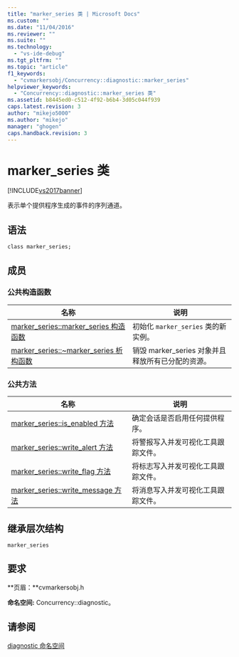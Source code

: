 ```yaml
---
title: "marker_series 类 | Microsoft Docs"
ms.custom: ""
ms.date: "11/04/2016"
ms.reviewer: ""
ms.suite: ""
ms.technology: 
  - "vs-ide-debug"
ms.tgt_pltfrm: ""
ms.topic: "article"
f1_keywords: 
  - "cvmarkersobj/Concurrency::diagnostic::marker_series"
helpviewer_keywords: 
  - "Concurrency::diagnostic::marker_series 类"
ms.assetid: b8445ed0-c512-4f92-b6b4-3d05c044f939
caps.latest.revision: 3
author: "mikejo5000"
ms.author: "mikejo"
manager: "ghogen"
caps.handback.revision: 3
---
```

# marker_series 类
[!INCLUDE[vs2017banner](../code-quality/includes/vs2017banner.md)]

表示单个提供程序生成的事件的序列通道。  
  
## 语法  
  
```  
class marker_series;  
```  
  
## 成员  
  
### 公共构造函数  
  
|名称|说明|  
|--------|--------|  
|[marker\_series::marker\_series 构造函数](../Topic/marker_series::marker_series%20Constructor.md)|初始化 `marker_series` 类的新实例。|  
|[marker\_series::~marker\_series 析构函数](../profiling/marker-series-tilde-marker-series-destructor.md)|销毁 marker\_series 对象并且释放所有已分配的资源。|  
  
### 公共方法  
  
|名称|说明|  
|--------|--------|  
|[marker\_series::is\_enabled 方法](../Topic/marker_series::is_enabled%20Method.md)|确定会话是否启用任何提供程序。|  
|[marker\_series::write\_alert 方法](../profiling/marker-series-write-alert-method.md)|将警报写入并发可视化工具跟踪文件。|  
|[marker\_series::write\_flag 方法](../profiling/marker-series-write-flag-method.md)|将标志写入并发可视化工具跟踪文件。|  
|[marker\_series::write\_message 方法](../profiling/marker-series-write-message-method.md)|将消息写入并发可视化工具跟踪文件。|  
  
## 继承层次结构  
 `marker_series`  
  
## 要求  
 **页眉：**cvmarkersobj.h  
  
 **命名空间:** Concurrency::diagnostic。  
  
## 请参阅  
 [diagnostic 命名空间](../profiling/diagnostic-namespace.md)